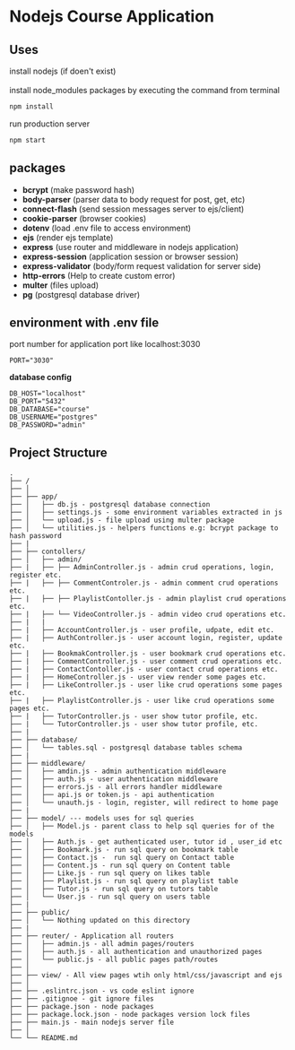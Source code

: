 # Nodejs Course Application

## Uses

install nodejs (if doen't exist) <br> <br>
install node_modules packages by executing the command from terminal

```sh
npm install
```

run production server

```sh
npm start
```

## packages

- **bcrypt** (make password hash)
- **body-parser** (parser data to body request for post, get, etc)
- **connect-flash** (send session messages server to ejs/client)
- **cookie-parser** (browser cookies)
- **dotenv** (load .env file to access environment)
- **ejs** (render ejs template)
- **express** (use router and middleware in nodejs application)
- **express-session** (application session or browser session)
- **express-validator** (body/form request validation for server side)
- **http-errors** (Help to create custom error)
- **multer** (files upload)
- **pg** (postgresql database driver)

## environment with .env file

port number for application port like localhost:3030

```.env
PORT="3030"
```

**database config**

```.env
DB_HOST="localhost"
DB_PORT="5432"
DB_DATABASE="course"
DB_USERNAME="postgres"
DB_PASSWORD="admin"
```

## Project Structure

```
.
├── /
├── │
├── ├── app/
├── │   ├── db.js - postgresql database connection
├── │   ├── settings.js - some environment variables extracted in js
├── │   └── upload.js - file upload using multer package
├── │   └── utilities.js - helpers functions e.g: bcrypt package to hash password
├── |
├── ├── contollers/
├── │   ├── admin/
├── |   ├── ├── AdminController.js - admin crud operations, login, register etc.
├── |   ├── ├── CommentControler.js - admin comment crud operations etc.
├── |   ├── ├── PlaylistContoller.js - admin playlist crud operations etc.
├── |   ├── └── VideoController.js - admin video crud operations etc.
├── |   |
├── |   ├── AccountController.js - user profile, udpate, edit etc.
├── |   ├── AuthController.js - user account login, register, update etc.
├── |   ├── BookmakController.js - user bookmark crud operations etc.
├── |   ├── CommentController.js - user comment crud operations etc.
├── |   ├── ContactContoller.js - user contact crud operations etc.
├── |   ├── HomeController.js - user view render some pages etc.
├── |   ├── LikeController.js - user like crud operations some pages etc.
├── |   ├── PlaylistController.js - user like crud operations some pages etc.
├── |   ├── TutorController.js - user show tutor profile, etc.
├── |   └── TutorController.js - user show tutor profile, etc.
├── |
├── ├── database/
├── │   └── tables.sql - postgresql database tables schema
├── |
├── ├── middleware/
├── │   ├── amdin.js - admin authentication middleware
├── │   ├── auth.js - user authentication middleware
├── │   ├── errors.js - all errors handler middleware
├── │   ├── api.js or token.js - api authentication
├── │   └── unauth.js - login, register, will redirect to home page
├── |
├── ├── model/ --- models uses for sql queries
├── │   ├── Model.js - parent class to help sql queries for of the models
├── │   ├── Auth.js - get authenticated user, tutor id , user_id etc
├── │   ├── Bookmark.js - run sql query on bookmark table
├── │   ├── Contact.js -  run sql query on Contact table
├── │   ├── Content.js - run sql query on Content table
├── │   ├── Like.js - run sql query on likes table
├── │   ├── Playlist.js - run sql query on playlist table
├── │   ├── Tutor.js - run sql query on tutors table
├── │   └── User.js - run sql query on users table
├── |
├── ├── public/
├── │   └── Nothing updated on this directory
├── |
├── ├── reuter/ - Application all routers
├── │   ├── admin.js - all admin pages/routers
├── │   ├── auth.js - all authentication and unauthorized pages
├── │   └── public.js - all public pages path/routes
├── │
├── ├── view/ - All view pages wtih only html/css/javascript and ejs
├── │
├── ├── .eslintrc.json - vs code eslint ignore
├── ├── .gitignoe - git ignore files
├── ├── package.json - node packages
├── ├── package.lock.json - node packages version lock files
├── ├── main.js - main nodejs server file
├── │
└── └── README.md
```
